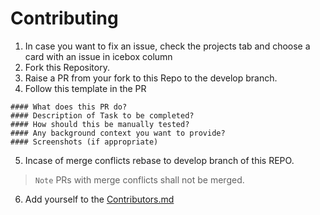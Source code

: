 # Contributing

1. In case you want to fix an issue, check the projects tab and choose a card with an issue in icebox column
2. Fork this Repository.
3. Raise a PR from your fork to this Repo to the develop branch.
4. Follow this template in the PR
```
#### What does this PR do?
#### Description of Task to be completed?
#### How should this be manually tested?
#### Any background context you want to provide?
#### Screenshots (if appropriate)
```
5. Incase of merge conflicts rebase to develop branch of this REPO.
 > `Note` PRs with merge conflicts shall not be merged.

6. Add yourself to the [Contributors.md](./Contributors.md)

